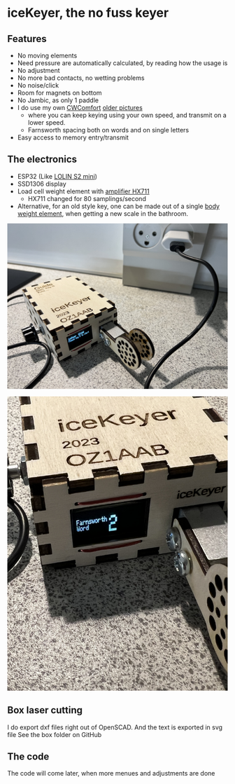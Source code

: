 # iceKeyer, the no fuss keyer

## Features
- No moving elements
- Need pressure are automatically calculated, by reading how the usage is
- No adjustment
- No more bad contacts, no wetting problems
- No noise/click
- Room for magnets on bottom
- No Jambic, as only 1 paddle
- I do use my own [CWComfort](https://www.fihl.net/cw/) [older pictures](https://www.fihl.net/CWComfort/) 
  - where you can keep keying using your own speed, and transmit on a lower speed. 
  - Farnsworth spacing both on words and on single letters
- Easy access to memory entry/transmit

## The electronics
- ESP32 (Like [LOLIN S2 mini](https://www.aliexpress.com/item/1005004912486444.html))
- SSD1306 display
- Load cell weight element with [amplifier HX711](https://www.aliexpress.com/item/1005005990833147.html) 
  - HX711 changed for 80 samplings/second
- Alternative, for an old style key, one can be made out of a single [body weight element](https://www.aliexpress.com/item/1005003760719720.html), when getting a new scale in the bathroom.

![iceKeyer](picts/iceKeyer1.jpeg "iceKeyer boxing")

![iceKeyer](picts/iceKeyer2.jpeg "iceKeyer menu example")

## Box laser cutting
I do export dxf files right out of OpenSCAD. 
And the text is exported in svg file 
See the box folder on GitHub

## The code
The code will come later, when more menues and adjustments are done 
